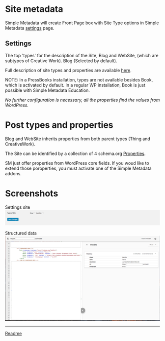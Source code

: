# Site metadata

Simple Metadata will create Front Page box with Site Type options in Simple Metadata [settings](/doc-settings-site.md) page.

## Settings

The top 'types' for the description of the Site, Blog and WebSite, (which are subtypes of Creative Work). Blog (Selected by default).

Full description of site types and properties are available [here](/doc/doc-metadata-site.md).

NOTE: In a PressBooks installation, types are not available besides Book, which is activated by default. In a regular WP installation, Book is just possible with Simple Metadata Education.

_No further configuration is necessary, all the properties find the values from WordPress._

# Post types and properties

Blog and WebSite inherits properties from both parent types (Thing and CreativeWork).

The Site can be identified by a collection of 4 schema.org [Properties](/doc/doc-metadata-post.md).

SM just offer properties from WordPress core fields. If you woud like to extend those poroperties, you must activate one of the Simple Metadata addons.


# Screenshots
Settings site
![settings-site](/doc/images/settings-site.png)

Structured data
![structured-data-site](/doc/images/structured-data-site.png)

---

[Readme](//Readme.md)
